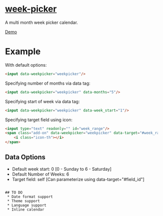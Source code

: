 # [week-picker](http://scripts.morshed-alam.com/week-picker/)

A multi month week picker calendar.

[Demo](http://scripts.morshed-alam.com/week-picker/)


# Example

With default options:

```html
<input data-weekpicker="weekpicker"/>
```

Specifying number of months via data tag:

```html
<input data-weekpicker="weekpicker" data-months="5"/>
```

Specifying start of week via data tag:

```html
<input data-weekpicker="weekpicker" data-week_start="1"/>
```

Specifying target field using icon:

```html
<input type="text" readonly="" id="week_range"/>
<span class="add-on" data-weekpicker="weekpicker" data-target="#week_range">
    <i class="icon-th"></i>
</span>
```

## Data Options
 * Default week start: 0 [0 - Sunday to 6 - Saturday]
 * Default Number of Weeks: 6
 * Target field: self [Can parameterize using data-target="#field_id"]
```

## TO DO
 * Date format support
 * Theme support
 * Language support
 * Inline calendar